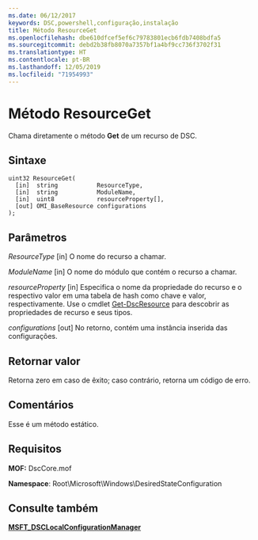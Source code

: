 ```yaml
---
ms.date: 06/12/2017
keywords: DSC,powershell,configuração,instalação
title: Método ResourceGet
ms.openlocfilehash: dbe610dfcef5ef6c79783801ecb6fdb7408bdfa5
ms.sourcegitcommit: debd2b38fb8070a7357bf1a4bf9cc736f3702f31
ms.translationtype: HT
ms.contentlocale: pt-BR
ms.lasthandoff: 12/05/2019
ms.locfileid: "71954993"
---
```

# <a name="resourceget-method"></a>Método ResourceGet

Chama diretamente o método **Get** de um recurso de DSC.

## <a name="syntax"></a>Sintaxe

```mof
uint32 ResourceGet(
  [in]  string           ResourceType,
  [in]  string           ModuleName,
  [in]  uint8            resourceProperty[],
  [out] OMI_BaseResource configurations
);
```

## <a name="parameters"></a>Parâmetros

*ResourceType* \[in\] O nome do recurso a chamar.

*ModuleName* \[in\] O nome do módulo que contém o recurso a chamar.

*resourceProperty* \[in\] Especifica o nome da propriedade do recurso e o respectivo valor em uma tabela de hash como chave e valor, respectivamente. Use o cmdlet [Get-DscResource](/powershell/module/PSDesiredStateConfiguration/Get-DscResource) para descobrir as propriedades de recurso e seus tipos.

*configurations* \[out\] No retorno, contém uma instância inserida das configurações.

## <a name="return-value"></a>Retornar valor

Retorna zero em caso de êxito; caso contrário, retorna um código de erro.

## <a name="remarks"></a>Comentários

Esse é um método estático.

## <a name="requirements"></a>Requisitos

**MOF:** DscCore.mof

**Namespace**: Root\Microsoft\Windows\DesiredStateConfiguration

## <a name="see-also"></a>Consulte também

[**MSFT_DSCLocalConfigurationManager**](msft-dsclocalconfigurationmanager.md)
